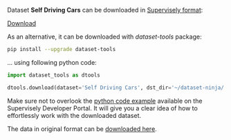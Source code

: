 Dataset **Self Driving Cars** can be downloaded in [Supervisely format](https://developer.supervisely.com/api-references/supervisely-annotation-json-format):

 [Download](https://assets.supervisely.com/remote/eyJsaW5rIjogImZzOi8vYXNzZXRzLzE0NzVfU2VsZiBEcml2aW5nIENhcnMvc2VsZi1kcml2aW5nLWNhcnMtRGF0YXNldE5pbmphLnRhciIsICJzaWciOiAiR0FmcVB3T2xvbUtuWWkxaHE3RWR4QlBmc2dEbkhYYmQzNjJNd3JyMjJ2UT0ifQ==)

As an alternative, it can be downloaded with *dataset-tools* package:
``` bash
pip install --upgrade dataset-tools
```

... using following python code:
``` python
import dataset_tools as dtools

dtools.download(dataset='Self Driving Cars', dst_dir='~/dataset-ninja/')
```
Make sure not to overlook the [python code example](https://developer.supervisely.com/getting-started/python-sdk-tutorials/iterate-over-a-local-project) available on the Supervisely Developer Portal. It will give you a clear idea of how to effortlessly work with the downloaded dataset.

The data in original format can be [downloaded here](https://www.kaggle.com/datasets/kumaresanmanickavelu/lyft-udacity-challenge/download?datasetVersionNumber=1).
